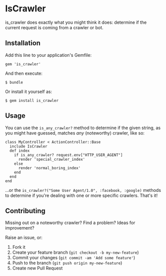 # IsCrawler

is\_crawler does exactly what you might think it does: determine if the current request is coming from a crawler or bot.

## Installation

Add this line to your application's Gemfile:

    gem 'is_crawler'

And then execute:

    $ bundle

Or install it yourself as:

    $ gem install is_crawler

## Usage

You can use the `is_any_crawler?` method to determine if the given string, as you might have guessed, matches *any* (noteworthy) crawler, like so:

    class MyController < ActionController::Base
      include IsCrawler
      def index
        if is_any_crawler? request.env["HTTP_USER_AGENT"]
          render 'special_crawler_index'
        else
          render 'normal_boring_index'
        end
      end
    end

...or the `is_crawler?("Some User Agent/1.0", :facebook, :google)` methods to determine if you're dealing with one or more specific crawlers. That's it!

## Contributing

Missing out on a noteworthy crawler? Find a problem? Ideas for improvement?

Raise an issue, or:

1. Fork it
2. Create your feature branch (`git checkout -b my-new-feature`)
3. Commit your changes (`git commit -am 'Add some feature'`)
4. Push to the branch (`git push origin my-new-feature`)
5. Create new Pull Request

